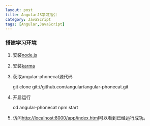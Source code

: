 ```yaml
---
layout: post
title: AngularJS学习指引
category: JavaScript
tags: [Angular,JavaScript]
---
```


### 搭建学习环境

1. 安装[node.js](http://nodejs.org/)

2. 安装[karma](http://karma-runner.github.io/0.12/index.html) 

3. 获取angular-phonecat源代码


    git clone git://github.com/angular/angular-phonecat.git

4. 开启运行 


    cd angular-phonecat
    npm start

5. 访问[http://localhost:8000/app/index.html](http://localhost:8000/app/index.html)可以看到已经运行成功。
